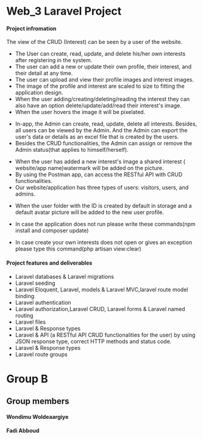 <h1>Web_3 Laravel Project</h1> 

<h4> Project infromation</h4> 

<p> The view of the CRUD (Interest) can be seen by a user of the website. 
 
- The User can create, read, update, and delete his/her own interests after registering in the system. 
- The user can add a new or update their own profile, their interest, and their detail at any time.
- The user can upload and view their profile images and interest images.
- The image of the profile and interest are scaled to size to fitting the application design.
- When the user adding/creating/deleting/reading the interest they can also have an option delete/update/add/read their interest's image.
- When the user hovers the image it will be pixelated.

</p>

<p> 
 
- In-app, the Admin can create, read, update, delete all interests. Besides, all users can be viewed by the Admin. And the Admin can export the user's data or details as an excel file that is created by the users.
- Besides the CRUD functionalities, the Admin can assign or remove the Admin status(that applies to himself/herself).

 </p>

<p> 

- When the user has added a new interest's image a shared interest ( website/app name)watermark will be added on the picture. 
- By using the Postman app, can access the RESTful API with CRUD functionalities. 
- Our website/application has three types of users: visitors, users, and admins.

</p>

<p> 


- When the user folder with the ID is created by default in storage and a default avatar picture will be added to the new user profile.

 </p>
 <p>
 
 - In case the application does not run please write these commands(npm install and composer update)
 </p>
 <p>

 - In case create your own interests does not open or gives an exception please type this command(php artisan view:clear)
 </p>
<h4> Project features and deliverables</h4> 

<p> 


- Laravel databases & Laravel migrations
- Laravel seeding
- Laravel Eloquent, Laravel, models & Laravel MVC,laravel route model  binding 
- Laravel authentication
- Laravel authorization,Laravel CRUD, Laravel forms & Laravel named routing
- Laravel files
- Laravel & Response types
- Laravel & API (a RESTful API CRUD functionalities for the user) by  using JSON response type, correct HTTP methods and status code.
- Laravel & Response types
- Laravel route groups


</p>

 

   <h1> Group B</h1>
   <h2> Group members </h2>

<h4> Wondimu Woldeaargiye</h4>

<h4> Fadi Abboud</h4>
